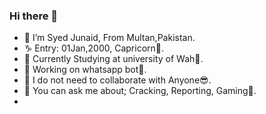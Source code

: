 ### Hi there 👋

- 🙂 I’m Syed Junaid, From Multan,Pakistan.
- ♑ Entry: 01Jan,2000, Capricorn🌝.
- 🏢 Currently Studying at university of Wah💓.
- 🔭 Working on whatsapp bot🤖.
- 👯 I do not need to collaborate with Anyone😎.
- 💬 You can ask me about; Cracking, Reporting, Gaming🤭.
- 

